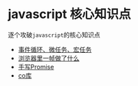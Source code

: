 # javascript 核心知识点

逐个攻破`javascript`的核心知识点

- [事件循环、微任务、宏任务](./事件循环机制.md)
- [浏览器里一帧做了什么](../react/浏览器一帧里做了什么.md)
- [手写Promise](./手写Promise.md)
- [co库](./co库.md)